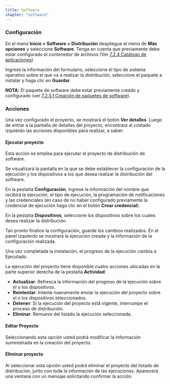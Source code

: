 ```yaml
---
title: Software
chapter: "software"
---
```


### Configuración

En el menú **Inicio &gt; Software &gt; Distribución** despliegue el menú de **Más opciones** y seleccione **Software**. Tenga en cuenta que previamente debe estar configurado el contenedor de archivos (Ver [7.2.4 Catálogo de aplicaciones](..\configuracion\catalogo_de_aplicaciones.md))

Ingrese la información del formulario, seleccione el tipo de sistema operativo sobre el que va a realizar la distribución, seleccione el paquete a instalar y haga clic en **Guardar**.

**NOTA:** El paquete de software debe estar previamente creado y configurado (ver [7.2.5.1 Creación de paquetes de software](..\configuracion\paquetes.md#creaci-n-de-paquetes-de-software)).

### Acciones

Una vez configurado el proyecto, se mostrará el botón **Ver detalles**. Luego de entrar a la pantalla de detalles del proyecto, encontrará al costado izquierdo las acciones disponibles para realizar, a saber:

#### Ejecutar proyecto

Esta acción se emplea para ejecutar el proyecto de distribución de software.

Se visualizará la pantalla en la que se debe establecer la configuración de la ejecución y los dispositivos a los que desea realizar la distribución del software.

En la pestaña **Configuración**, ingrese la información del nombre que recibirá la ejecución, el tipo de ejecución, la programación de notificaciones y las credenciales (en caso de no haber configurado previamente la credencial de ejecución haga clic en el botón **Crear credencial**).

En la pestaña **Dispositivos**, seleccione los dispositivos sobre los cuales desea realizar la distribución.

Tan pronto finalice la configuración, guarde los cambios realizados. En el panel izquierdo se mostrará la ejecución creada y la información de la configuración realizada.

Una vez completada la instalación, el progreso de la ejecución cambia a Ejecutado.

La ejecución del proyecto tiene disponible cuatro acciones ubicadas en la parte superior derecha de la pestaña **Actividad**:

*   **Actualizar**: Refresca la información del progreso de la ejecución sobre el o los dispositivos.
*   **Reintentar**: Intente nuevamente enviar la ejecución del proyecto sobre el o los dispositivos seleccionados.
*   **Detener**: Si la ejecución del proyecto está vigente, interrumpe el proceso de distribución.
*   **Eliminar**: Remueve del listado la ejecución seleccionada.

#### Editar Proyecto

Seleccionando esta opción usted podrá modificar la información suministrada en la creación del proyecto.

#### Eliminar proyecto

Al seleccionar esta opción usted podrá eliminar el proyecto del listado de distribución, junto con toda la información de las ejecuciones. Aparecerá una ventana con un mensaje solicitando confirmar la acción.
